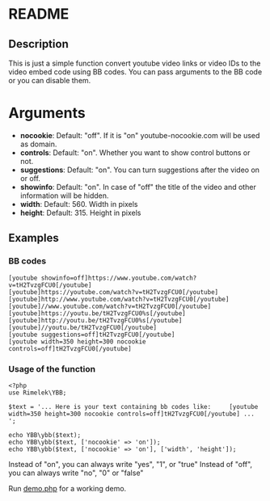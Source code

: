 # README

## Description

This is just a simple function convert youtube video links or video IDs to the video embed code using BB codes.
You can pass arguments to the BB code or you can disable them.
 
# Arguments

- **nocookie**: Default: "off". If it is "on" youtube-nocookie.com will be used as domain.
- **controls**: Default: "on". Whether you want to show control buttons or not.
- **suggestions**: Default: "on". You can turn suggestions after the video on or off.
- **showinfo**: Default: "on". In case of "off" the title of the video and other information will be hidden.
- **width**: Default: 560. Width in pixels
- **height**: Default: 315. Height in pixels
</ul>
 
## Examples

### BB codes

    [youtube showinfo=off]https://www.youtube.com/watch?v=tH2TvzgFCU0[/youtube]
    [youtube]https://youtube.com/watch?v=tH2TvzgFCU0[/youtube]
    [youtube]http://www.youtube.com/watch?v=tH2TvzgFCU0[/youtube]
    [youtube]//www.youtube.com/watch?v=tH2TvzgFCU0[/youtube]
    [youtube]https://youtu.be/tH2TvzgFCU0%s[/youtube]
    [youtube]http://youtu.be/tH2TvzgFCU0%s[/youtube]
    [youtube]//youtu.be/tH2TvzgFCU0[/youtube]
    [youtube suggestions=off]tH2TvzgFCU0[/youtube]
    [youtube width=350 height=300 nocookie controls=off]tH2TvzgFCU0[/youtube]
    
### Usage of the function

    <?php
    use Rimelek\YBB;
    
    $text = '... Here is your text containing bb codes like:     [youtube width=350 height=300 nocookie controls=off]tH2TvzgFCU0[/youtube] ... ';
    
    echo YBB\ybb($text);
    echo YBB\ybb($text, ['nocookie' => 'on']);
    echo YBB\ybb($text, ['nocookie' => 'on'], ['width', 'height']);
    
Instead of "on", you can always write "yes", "1", or "true"
Instead of "off", you can always write "no", "0" or "false"
    
Run [demo.php](demo.php) for a working demo.